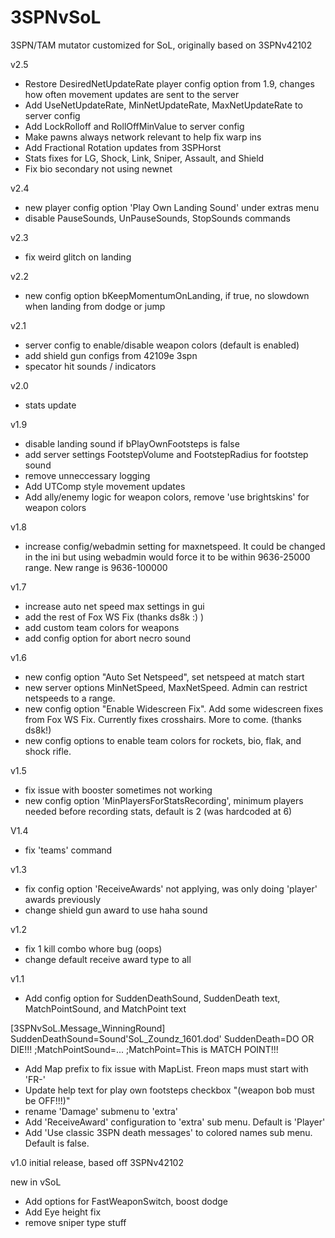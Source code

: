 # 3SPNvSoL
3SPN/TAM mutator customized for SoL, originally based on 3SPNv42102

v2.5
- Restore DesiredNetUpdateRate player config option from 1.9, changes how often movement updates are sent to the server
- Add UseNetUpdateRate, MinNetUpdateRate, MaxNetUpdateRate to server config
- Add LockRolloff and RollOffMinValue to server config
- Make pawns always network relevant to help fix warp ins
- Add Fractional Rotation updates from 3SPHorst
- Stats fixes for LG, Shock, Link, Sniper, Assault, and Shield
- Fix bio secondary not using newnet

v2.4
- new player config option 'Play Own Landing Sound' under extras menu
- disable PauseSounds, UnPauseSounds, StopSounds commands

v2.3
- fix weird glitch on landing

v2.2
- new config option bKeepMomentumOnLanding, if true, no slowdown when landing from dodge or jump

v2.1
- server config to enable/disable weapon colors (default is enabled)
- add shield gun configs from 42109e 3spn
- specator hit sounds / indicators

v2.0
- stats update

v1.9
- disable landing sound if bPlayOwnFootsteps is false
- add server settings FootstepVolume and FootstepRadius for footstep sound
- remove unneccessary logging
- Add UTComp style movement updates
- Add ally/enemy logic for weapon colors, remove 'use brightskins' for weapon colors

v1.8
- increase config/webadmin setting for maxnetspeed.  It could be changed in the ini but using webadmin 
would force it to be within 9636-25000 range.  New range is 9636-100000

v1.7
- increase auto net speed max settings in gui
- add the rest of Fox WS Fix (thanks ds8k :) )
- add custom team colors for weapons
- add config option for abort necro sound

v1.6
- new config option "Auto Set Netspeed", set netspeed at match start
- new server options MinNetSpeed, MaxNetSpeed.  Admin can restrict netspeeds to a range.  
- new config option "Enable Widescreen Fix".  Add some widescreen fixes from Fox WS Fix.  Currently fixes crosshairs.  More to come.  (thanks ds8k!)
- new config options to enable team colors for rockets, bio, flak, and shock rifle.  

v1.5
- fix issue with booster sometimes not working
- new config option 'MinPlayersForStatsRecording', minimum players needed before recording stats, default is 2 (was hardcoded at 6)

V1.4
- fix 'teams' command

v1.3
- fix config option 'ReceiveAwards' not applying, was only doing 'player' awards previously
- change shield gun award to use haha sound

v1.2
- fix 1 kill combo whore bug (oops)
- change default receive award type to all

v1.1
- Add config option for SuddenDeathSound, SuddenDeath text, MatchPointSound, and MatchPoint text

[3SPNvSoL.Message_WinningRound]
SuddenDeathSound=Sound'SoL_Zoundz_1601.dod'
SuddenDeath=DO OR DIE!!!
;MatchPointSound=...
;MatchPoint=This is MATCH POINT!!!

- Add Map prefix to fix issue with MapList.  Freon maps must start with 'FR-'
- Update help text for play own footsteps checkbox "(weapon bob must be OFF!!!)"
- rename 'Damage' submenu to 'extra'
- Add 'ReceiveAward' configuration to 'extra' sub menu.  Default is 'Player'
- Add 'Use classic 3SPN death messages' to colored names sub menu. Default is false.


v1.0 initial release, based off 3SPNv42102

new in vSoL
- Add options for FastWeaponSwitch, boost dodge
- Add Eye height fix
- remove sniper type stuff
